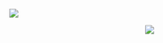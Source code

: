 <p align="center">
  
![](https://komarev.com/ghpvc/?username=DTH13&color=c6ecf3&label=iTrapped)
  
</p>

<p align="center">
  <img src="https://media.discordapp.net/attachments/859746559797100544/1387755022376505484/CQvMEyA65hVzIAS0CBAdLRsgYB5AkTHvGIOhIAWAaKj5YM1EDBPgOiYV8yBENAiQHS0fLAGAuYJEB3zijkQAloEiI6WD9ZAwDwBomNeMQdCQIsA0dHywRoImCdAdMwr5kAIaBEgOloWAMB8wSIjnnFHAgBLQJER8sHayBgngDRMaYAyGgRYDoaPlgDQTMEyA65hVzIAS0CBAdLRsgYB5AkTHvGIOhIAWAaKj5YM1EDBPgOiYV8yBENAiQHS0fLAGAuYJEB3zijkQAloEiI6WD9ZAwDwBomNeMQdCQIsA0dHywRoImCdAdMwr5kAIaBEgOloWAMB8wSIjnnFHAgBLQJER8sHayBgnsBfiokJZaJCYZUAAAAASUVORK5CYII.png?ex=685e7f14&is=685d2d94&hm=e0f31c9b98e68202bc6d3b356c938bac77321a6cd0efb2f97c2fe288afc883d7&=&format=webp&quality=lossless" />
</p>
